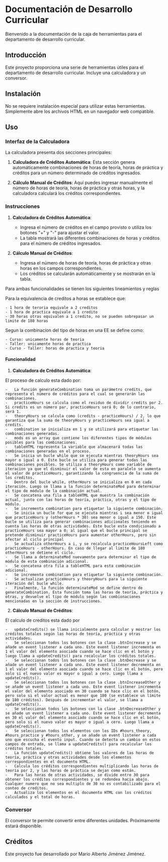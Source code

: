 # Documentación de Desarrollo Curricular

Bienvenido a la documentación de la caja de herramientas para el departamento de desarrollo curricular.

## Introducción

Este proyecto proporciona una serie de herramientas útiles para el departamento de desarrollo curricular. Incluye una calculadora y un conversor.

## Instalación

No se requiere instalación especial para utilizar estas herramientas. Simplemente abre los archivos HTML en un navegador web compatible.

## Uso

### Interfaz de la Calculadora

La calculadora presenta dos secciones principales:

1. **Calculadora de Créditos Automática**: Esta sección genera automáticamente combinaciones de horas de teoría, horas de práctica y créditos para un número determinado de créditos ingresados.


2. **Cálculo Manual de Créditos**: Aquí puedes ingresar manualmente el número de horas de teoría, horas de práctica y otras horas, y la calculadora calculará los créditos correspondientes.

### Instrucciones

1. **Calculadora de Créditos Automática**:
   - Ingresa el número de créditos en el campo provisto o utiliza los botones "+" y "-" para ajustar el valor.
   - La tabla mostrará las diferentes combinaciones de horas y créditos para el número de créditos ingresados.

2. **Cálculo Manual de Créditos**:
   - Ingresa el número de horas de teoría, horas de práctica y otras horas en los campos correspondientes.
   - Los créditos se calcularán automáticamente y se mostrarán en la tabla.

Para ambas funcionalidades se tienen los siguientes lineamientos y reglas

Para la equivalencia de creditos a horas se establece que: 

    - 1 hora de teroria equivale a 2 creditos
    - 1 hora de practica equivale a 1 credito
    - 30 horas otras equivalen a 1 credito, no se pueden sobrepasar un limite de 180 horas

Segun la combinacion del tipo de horas en una EE se define como:

    - Curso: unicamente horas de teoria
    - Taller: unicamente horas de practica
    - Curso - Taller: horas de practica y teoria

#### Funcionalidad
1. **Calculadora de Créditos Automática**: 

El proceso de calculo esta dado por:

    -   La función generateCombination toma un parámetro credits, que representa el número de créditos para el cual se generarán las combinaciones.
    -   practiceHours se calcula como el residuo de dividir credits por 2. Si credits es un número par, practiceHours será 0; de lo contrario, será 1.
    -   theoryHours se calcula como (credits - practiceHours) / 2, lo que garantiza que la suma de theoryHours y practiceHours sea igual a credits.
    -   combination se inicializa en 1 y se utilizará para etiquetar las combinaciones generadas.
    -   mods es un array que contiene los diferentes tipos de módulos posibles para las combinaciones.
    -   tableHTML representa la variable que almacenará todas las combinaciones generadas en el proceso.
    -   Se inicia un bucle while que se ejecuta mientras theoryHours sea mayor o igual a 0. Este bucle se utiliza para generar todas las combinaciones posibles. Se utiliza a theoryHours como variable de iteracion ya que el disminuir el valor de esta en paralelo se aumenta el valor de practiceHours, garantizando la congruencia de la suma de los creditos.
    -   Dentro del bucle while, otherHours se inicializa en 0 en cada iteración. Luego se llama a la función determinateMod para determinar el tipo de módulo de la combinación actual.
    -   Se concatena una fila a tableHTML que muestra la combinación actual, junto con las horas de teoría, práctica, otras y el tipo de módulo.
    -   Se incrementa combination para etiquetar la siguiente combinación.
    -   Se inicia un bucle for que se ejecuta mientras i sea menor o igual que practiceHours y (otherHours * 30) sea menor o igual a 150. Este bucle se utiliza para generar combinaciones adicionales teniendo en cuenta las horas de otras actividades. Este bucle esta condicionado a practiceHours sea mayor a 0; al igual que el bucle principal se pretende disminuir practiceHours para aumentar otherHours, pero sin afectar al ciclo principal 
    -   Se actualiza otherHours a i, y se recalcula practiceHoursLeft como practiceHours - otherHours. En caso de llegar al limite de 180 otherHours se detiene el ciclo.
    -   Se llama a determinateMod nuevamente para determinar el tipo de módulo de esta combinación adicional.
    -   Se concatena otra fila a tableHTML para esta combinación adicional.
    -   Se incrementa combination para etiquetar la siguiente combinación.
    -   Se actualizan practiceHours y theoryHours para la siguiente iteración del bucle while.
    -   Finalmente, la función determinateMod se define dentro de generateCombination. Esta función toma las horas de teoría, práctica y otras, y devuelve el tipo de módulo según las combionaciones mencionadas en la sección de instrucciones.

2. **Cálculo Manual de Créditos**:

El calculo de creditos esta dado por

    -   updateCredits() se llama inicialmente para calcular y mostrar los créditos totales según las horas de teoría, práctica y otras actividades.
    -   Se seleccionan todos los botones con la clase .btnIncrease y se añade un event listener a cada uno. Este event listener incrementa en 1 el valor del elemento asociado cuando se hace clic en el botón y luego llama a updateCredits() para recalcular los créditos totales.
    -   Se seleccionan todos los botones con la clase .btnDecrease y se añade un event listener a cada uno. Este event listener decrementa en 1 el valor del elemento asociado cuando se hace clic en el botón, pero solo si el nuevo valor es mayor o igual a cero. Luego llama a updateCredits().
    -   Se seleccionan todos los botones con la clase .btnIncreaseOther y se añade un event listener a cada uno. Este event listener incrementa el valor del elemento asociado en 30 cuando se hace clic en el botón, pero solo si el valor actual es menor que 180 (se establece un límite de 180 créditos). Después de incrementar el valor, se llama a updateCredits().
    -   Se seleccionan todos los botones con la clase .btnDecreaseOther y se añade un event listener a cada uno. Este event listener decrementa en 30 el valor del elemento asociado cuando se hace clic en el botón, pero solo si el nuevo valor es mayor o igual a cero. Luego llama a updateCredits().
    -   Se seleccionan todos los elementos con los IDs #hours_theory, #hours_practice y #hours_other, y se añade un event listener a cada uno que escucha el evento input. Cuando se detecta un cambio en estos campos de entrada, se llama a updateCredits() para recalcular los créditos totales.
    -   La función updateCredits() obtiene los valores de las horas de teoría, práctica y otras actividades desde los elementos correspondientes en el documento HTML.
    -   Calcula los créditos correspondientes multiplicando las horas de teoría por 2, y las horas de práctica se dejan como están.
    -   Para las horas de otras actividades, se divide entre 30 para obtener los créditos correspondientes y se redondea hacia abajo. Cualquer numero que no sea multiplo de 30 no es contabilizado para el conteo de creditos.
    -   Actualiza los elementos en el documento HTML con los créditos calculados y el total de horas.

### Conversor

El conversor te permite convertir entre diferentes unidades. Próximamente estará disponible.

## Créditos

Este proyecto fue desarrollado por Mario Alberto Jiménez Jiménez.


